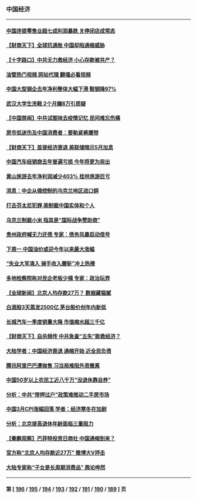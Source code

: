 ### 中国经济
---
#### [中国连锁零售业超七成利润暴跌 关停闭店成常态](../../pages/ncid283/n13973794.md?04161645) 
#### [【财商天下】全球抗通胀 中国却陷通缩威胁](../../pages/ncid283/n13973723.md?04161645) 
#### [【十字路口】中共无力救经济 小心存款被共产？](../../pages/ncid283/n13973564.md?04161645) 
#### [油管热门视频 网站代理 翻墙必看视频](http://138.2.39.72:81/youtube.html?epic-marker?04161645)
#### [中国大型钢企去年净利整体大幅下滑 鞍钢降97%](../../pages/ncid283/n13973733.md?04161645) 
#### [武汉大学生洗鞋 2个月赚8万引质疑](../../pages/ncid283/n13973648.md?04161645) 
#### [【中国禁闻】中共试图抹去疫情记忆 民间难忘伤痛](../../pages/ncid283/n13973444.md?04161645) 
#### [房市低迷伤及中国消费者：要勒紧裤腰带](../../pages/ncid283/n13973175.md?04161645) 
#### [【财商天下】首提经济衰退 美联储暗示5月加息](../../pages/ncid283/n13973078.md?04161645) 
#### [中国汽车经销商去年普遍亏损 今年将更为突出](../../pages/ncid283/n13973081.md?04161645) 
#### [黄山旅游去年净利润减少403% 桂林旅游巨亏](../../pages/ncid283/n13973170.md?04161645) 
#### [消息：中企从俄控制的乌克兰地区进口铜](../../pages/ncid283/n13973038.md?04161645) 
#### [打击芬太尼犯罪 美制裁中国实体和个人](../../pages/ncid283/n13973042.md?04161645) 
#### [乌克兰制裁小米 指其是“国际战争赞助商”](../../pages/ncid283/n13972970.md?04161645) 
#### [贵州政府喊无力还债 专家：债务风暴启动信号](../../pages/ncid283/n13972928.md?04161645) 
#### [下周一 中国油价或迎今年以来最大涨幅](../../pages/ncid283/n13972853.md?04161645) 
#### [“失业大军涌入 骑手收入腰斩”冲上热搜](../../pages/ncid283/n13972726.md?04161645) 
#### [多地检察院称对民企老板少捕 专家：政治玩弄](../../pages/ncid283/n13972585.md?04161645) 
#### [【全球新闻】北京人均存款27万？ 数据藏猫腻](../../pages/ncid283/n13972704.md?04161645) 
#### [白酒股3天蒸发2500亿 茅台股价创年内新低](../../pages/ncid283/n13972395.md?04161645) 
#### [长城汽车一季度销量大降 市值缩水超三千亿](../../pages/ncid283/n13972367.md?04161645) 
#### [【财商天下】自杀频传 中共急查“五失”能救经济？](../../pages/ncid283/n13972359.md?04161645) 
#### [大陆学者：中国经济衰退 通缩开始 近全民负债](../../pages/ncid283/n13972262.md?04161645) 
#### [腾讯阿里巴巴遭抛售 习当局难阻外资撤离](../../pages/ncid283/n13972266.md?04161645) 
#### [中国50岁以上农民工近八千万“没退休靠自养”](../../pages/ncid283/n13972097.md?04161645) 
#### [分析：中共“带押过户”政策难推动二手房市场](../../pages/ncid283/n13971846.md?04161645) 
#### [中国3月CPI涨幅回落 学者：经济寒冬在加剧](../../pages/ncid283/n13971725.md?04161645) 
#### [分析：北京提高退休年龄面临三重阻力](../../pages/ncid283/n13971474.md?04161645) 
#### [【秦鹏观察】巴菲特投资日商社 中国通缩到来？](../../pages/ncid283/n13971492.md?04161645) 
#### [官方称“北京人均存款近27万” 微博大V抨击](../../pages/ncid283/n13971343.md?04161645) 
#### [大陆专家称“子女是长周期消费品” 舆论哗然](../../pages/ncid283/n13971274.md?04161645) 

---
#### 第 [ [196](./196.md?04161645) / [195](./195.md?04161645) / [194](./194.md?04161645) / [193](./193.md?04161645) / [192](./192.md?04161645) / [191](./191.md?04161645) / [190](./190.md?04161645) / [189](./189.md?04161645) ] 页
